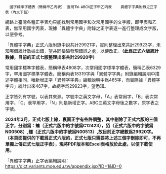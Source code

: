       國字標準字體表（簡稱甲乙丙表） 臺灣TW-ABCN正字甲乙丙表    異體字字典附錄之正字表（內文下載）



網路上臺灣各種正字表均只能找到常用國字和次常用國字的文字版，即甲表和乙表，無罕用國字丙表，現據「異體字字典」附錄之正字表逐一進行整理成文字版，以便參考。

「異體字字典」正式六版附錄中說共計29921字，實則整理出來共計29923字，未知哪個統計數據出錯，望共同檢驗發現錯誤之處，以便改正。**（此爲正式六版統計數據，目前的正式七版整理出來共計29920字）**

常用國字標準字體表，簡稱甲表4808字，次常用國字標準字體表，簡稱乙表6329字，罕用國字標準字體表，簡稱丙表18319字與「異體字字典」附錄編輯說明中描述字體相同，唯新增正字「異體字字典」編輯說明中爲465字，而實際據「異體字字典」統計出來467字，故總字爲29923字，望悉知。

正字皆列有字號，以表其來源。字號中之英文字母，「A」表常用字，「B」表次常用字，「C」表罕用字，「N」則是新增正字。ABC三英文字母後之數字，原字表之字號。

**2024年3月，正式七版上線，裏面正字有些許調整，其中刪除了正式六版的三個正字，分別爲：䗤（正式六版中的字號爲C12423），㹮（正式六版中的字號爲N00508）,䘃（正式六版中的字號爲N00513）,故目前正字總數爲29920字。
（本頁面提供的下載爲正式六版的，正式七版只需要將上述三個字刪除即可，不再單獨上傳正式七版正字表），現將PDF版本和Excel表格放於此處，以便下載使用。**


「異體字字典」正字表編輯說明：https://dict.variants.moe.edu.tw/appendix.jsp?ID=1&ID=0

